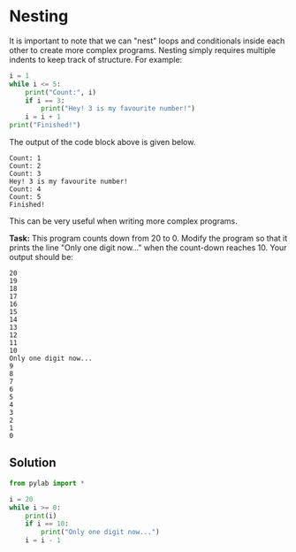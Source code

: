 # Nesting

It is important to note that we can "nest" loops and conditionals inside each other to create more complex programs. Nesting simply requires multiple indents to keep track of structure. For example:

```python
i = 1
while i <= 5:
    print("Count:", i)
    if i == 3:
        print("Hey! 3 is my favourite number!")
    i = i + 1
print("Finished!")
```

The output of the code block above is given below.
```
Count: 1
Count: 2
Count: 3
Hey! 3 is my favourite number!
Count: 4
Count: 5
Finished!
```

This can be very useful when writing more complex programs.

**Task:** This program counts down from 20 to 0. Modify the program so that it prints the line "Only one digit now..." when the count-down reaches 10. Your output should be:

```
20
19
18
17
16
15
14
13
12
11
10
Only one digit now...
9
8
7
6
5
4
3
2
1
0
```

## Solution
```python
from pylab import *

i = 20
while i >= 0:
    print(i)
    if i == 10:
        print("Only one digit now...")
    i = i - 1
```
